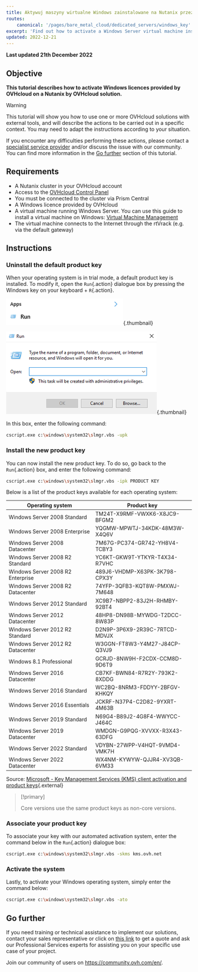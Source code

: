 ```yaml
---
title: Aktywuj maszyny wirtualne Windows zainstalowane na Nutanix przez OVHcloud (EN)
routes:
    canonical: '/pages/bare_metal_cloud/dedicated_servers/windows_key'
excerpt: 'Find out how to activate a Windows Server virtual machine installed on a Nutanix by OVHcloud solution with an OVHcloud SPLA licence'
updated: 2022-12-21
---
```


**Last updated 21th December 2022**

## Objective

**This tutorial describes how to activate Windows licences provided by OVHcloud on a Nutanix by OVHcloud solution.**

> [!warning]
> This tutorial will show you how to use one or more OVHcloud solutions with external tools, and will describe the actions to be carried out in a specific context. You may need to adapt the instructions according to your situation.
>
> If you encounter any difficulties performing these actions, please contact a [specialist service provider](https://partner.ovhcloud.com/pl/directory/) and/or discuss the issue with our community. You can find more information in the [Go further](#gofurther) section of this tutorial.
>

## Requirements

- A Nutanix cluster in your OVHcloud account
- Access to the [OVHcloud Control Panel](https://www.ovh.com/auth/?action=gotomanager&from=https://www.ovh.pl/&ovhSubsidiary=pl)
- You must be connected to the cluster via Prism Central
- A Windows licence provided by OVHcloud
- A virtual machine running Windows Server. You can use this guide to install a virtual machine on Windows: [Virtual Machine Management](/pages/hosted_private_cloud/nutanix_on_ovhcloud/06-virtual-machine-management)
- The virtual machine connects to the Internet through the rtVrack (e.g. via the default gateway)

## Instructions

### Uninstall the default product key

When your operating system is in trial mode, a default product key is installed. To modify it, open the `Run`{.action} dialogue box by pressing the Windows key on your keyboard + `R`{.action}.

![Activate run tools](images/01-run01.png){.thumbnail}

![Run](images/01-run02.png){.thumbnail}

In this box, enter the following command:

```bash
cscript.exe c:\windows\system32\slmgr.vbs -upk
```

### Install the new product key

You can now install the new product key. To do so, go back to the `Run`{.action} box, and enter the following command:

```bash
cscript.exe c:\windows\system32\slmgr.vbs -ipk PRODUCT KEY
```

Below is a list of the product keys available for each operating system:

|Operating system|Product key|
|---|---|
|Windows Server 2008 Standard|TM24T-X9RMF-VWXK6-X8JC9-BFGM2|
|Windows Server 2008 Enterprise|YQGMW-MPWTJ-34KDK-48M3W-X4Q6V|
|Windows Server 2008 Datacenter|7M67G-PC374-GR742-YH8V4-TCBY3|
|Windows Server 2008 R2 Standard|YC6KT-GKW9T-YTKYR-T4X34-R7VHC|
|Windows Server 2008 R2 Enterprise|489J6-VHDMP-X63PK-3K798-CPX3Y|
|Windows Server 2008 R2 Datacenter|74YFP-3QFB3-KQT8W-PMXWJ-7M648|
|Windows Server 2012 Standard|XC9B7-NBPP2-83J2H-RHMBY-92BT4|
|Windows Server 2012 Datacenter|48HP8-DN98B-MYWDG-T2DCC-8W83P|
|Windows Server 2012 R2 Standard|D2N9P-3P6X9-2R39C-7RTCD-MDVJX|
|Windows Server 2012 R2 Datacenter|W3GGN-FT8W3-Y4M27-J84CP-Q3VJ9|
|Windows 8.1 Professional|GCRJD-8NW9H-F2CDX-CCM8D-9D6T9|
|Windows Server 2016 Datacenter|CB7KF-BWN84-R7R2Y-793K2-8XDDG|
|Windows Server 2016 Standard|WC2BQ-8NRM3-FDDYY-2BFGV-KHKQY|
|Windows Server 2016 Essentials|JCKRF-N37P4-C2D82-9YXRT-4M63B|
|Windows Server 2019 Standard|N69G4-B89J2-4G8F4-WWYCC-J464C|
|Windows Server 2019 Datacenter|WMDGN-G9PQG-XVVXX-R3X43-63DFG|
|Windows Server 2022 Standard|VDYBN-27WPP-V4HQT-9VMD4-VMK7H|
|Windows Server 2022 Datacenter|WX4NM-KYWYW-QJJR4-XV3QB-6VM33|

Source: [Microsoft - Key Management Services (KMS) client activation and product keys](https://docs.microsoft.com/en-gb/windows-server/get-started/kmsclientkeys){.external}

> [!primary]
>
> Core versions use the same product keys as non-core versions.
>

### Associate your product key

To associate your key with our automated activation system, enter the command below in the `Run`{.action} dialogue box:

```bash
cscript.exe c:\windows\system32\slmgr.vbs -skms kms.ovh.net
```

### Activate the system

Lastly, to activate your Windows operating system, simply enter the command below:

```bash
cscript.exe c:\windows\system32\slmgr.vbs -ato
```

## Go further

If you need training or technical assistance to implement our solutions, contact your sales representative or click on [this link](https://www.ovhcloud.com/pl/professional-services/) to get a quote and ask our Professional Services experts for assisting you on your specific use case of your project.

Join our community of users on <https://community.ovh.com/en/>.
